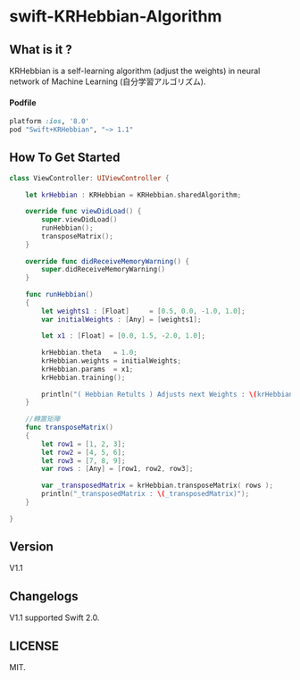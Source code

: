 swift-KRHebbian-Algorithm
=========================

## What is it ?

KRHebbian is a self-learning algorithm (adjust the weights) in neural network of Machine Learning (自分学習アルゴリズム).

#### Podfile

```ruby
platform :ios, '8.0'
pod "Swift+KRHebbian", "~> 1.1"
```

## How To Get Started

``` swift
class ViewController: UIViewController {
    
    let krHebbian : KRHebbian = KRHebbian.sharedAlgorithm;
    
    override func viewDidLoad() {
        super.viewDidLoad()
        runHebbian();
        transposeMatrix();
    }
    
    override func didReceiveMemoryWarning() {
        super.didReceiveMemoryWarning()
    }
    
    func runHebbian()
    {
        let weights1 : [Float]     = [0.5, 0.0, -1.0, 1.0];
        var initialWeights : [Any] = [weights1];
        
        let x1 : [Float] = [0.0, 1.5, -2.0, 1.0];
        
        krHebbian.theta   = 1.0;
        krHebbian.weights = initialWeights;
        krHebbian.params  = x1;
        krHebbian.training();
        
        println("( Hebbian Retults ) Adjusts next Weights : \(krHebbian.deltaWeights)");
    }
    
    //轉置矩陣
    func transposeMatrix()
    {
        let row1 = [1, 2, 3];
        let row2 = [4, 5, 6];
        let row3 = [7, 8, 9];
        var rows : [Any] = [row1, row2, row3];
        
        var _transposedMatrix = krHebbian.transposeMatrix( rows );
        println("_transposedMatrix : \(_transposedMatrix)");
    }
    
}
```

## Version

V1.1

## Changelogs

V1.1 supported Swift 2.0.

## LICENSE

MIT.

